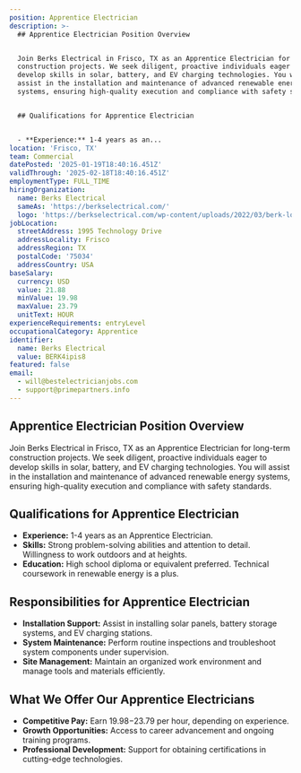 ```yaml
---
position: Apprentice Electrician
description: >-
  ## Apprentice Electrician Position Overview


  Join Berks Electrical in Frisco, TX as an Apprentice Electrician for long-term
  construction projects. We seek diligent, proactive individuals eager to
  develop skills in solar, battery, and EV charging technologies. You will
  assist in the installation and maintenance of advanced renewable energy
  systems, ensuring high-quality execution and compliance with safety standards.


  ## Qualifications for Apprentice Electrician


  - **Experience:** 1-4 years as an...
location: 'Frisco, TX'
team: Commercial
datePosted: '2025-01-19T18:40:16.451Z'
validThrough: '2025-02-18T18:40:16.451Z'
employmentType: FULL_TIME
hiringOrganization:
  name: Berks Electrical
  sameAs: 'https://berkselectrical.com/'
  logo: 'https://berkselectrical.com/wp-content/uploads/2022/03/berk-logo.jpg'
jobLocation:
  streetAddress: 1995 Technology Drive
  addressLocality: Frisco
  addressRegion: TX
  postalCode: '75034'
  addressCountry: USA
baseSalary:
  currency: USD
  value: 21.88
  minValue: 19.98
  maxValue: 23.79
  unitText: HOUR
experienceRequirements: entryLevel
occupationalCategory: Apprentice
identifier:
  name: Berks Electrical
  value: BERK4ipis8
featured: false
email:
  - will@bestelectricianjobs.com
  - support@primepartners.info
---
```




## Apprentice Electrician Position Overview

Join Berks Electrical in Frisco, TX as an Apprentice Electrician for long-term construction projects. We seek diligent, proactive individuals eager to develop skills in solar, battery, and EV charging technologies. You will assist in the installation and maintenance of advanced renewable energy systems, ensuring high-quality execution and compliance with safety standards.

## Qualifications for Apprentice Electrician

- **Experience:** 1-4 years as an Apprentice Electrician.
- **Skills:** Strong problem-solving abilities and attention to detail. Willingness to work outdoors and at heights.
- **Education:** High school diploma or equivalent preferred. Technical coursework in renewable energy is a plus.

## Responsibilities for Apprentice Electrician

- **Installation Support:** Assist in installing solar panels, battery storage systems, and EV charging stations.
- **System Maintenance:** Perform routine inspections and troubleshoot system components under supervision.
- **Site Management:** Maintain an organized work environment and manage tools and materials efficiently.

## What We Offer Our Apprentice Electricians

- **Competitive Pay:** Earn $19.98-$23.79 per hour, depending on experience.
- **Growth Opportunities:** Access to career advancement and ongoing training programs.
- **Professional Development:** Support for obtaining certifications in cutting-edge technologies.